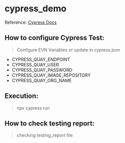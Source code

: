 # cypress_demo

Reference: [Cypress Docs](https://docs.cypress.io/guides/overview/why-cypress.html)

## How to configure Cypress Test:
> Configure EVN Variables or update in cypress.json
- CYPRESS_QUAY_ENDPOINT
- CYPRESS_QUAY_USER
- CYPRESS_QUAY_PASSWORD
- CYPRESS_QUAY_IMAGE_REPOSITORY
- CYPRESS_QUAY_ORG_NAME

## Execution:
> npx cypress run

## How to check testing report:
> checking testing_report file
